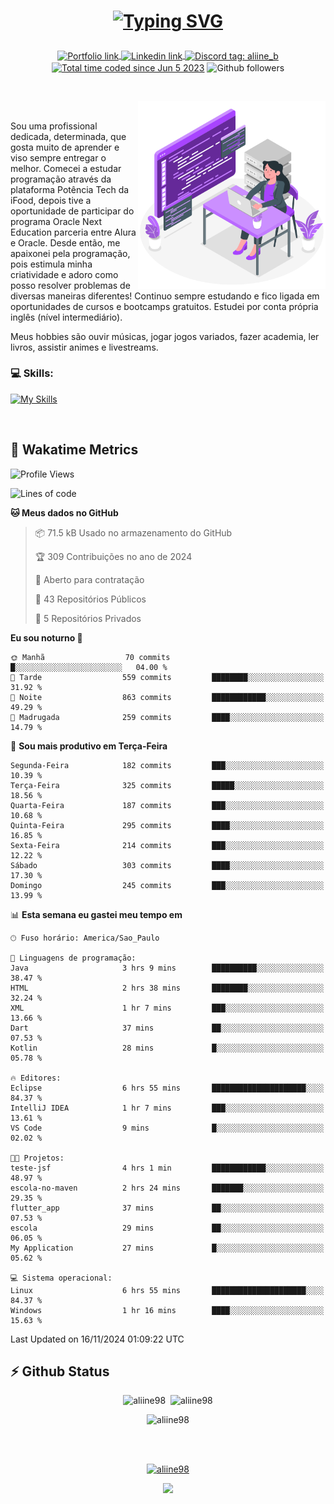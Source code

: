 # <p align = "center"><a href="https://git.io/typing-svg"><img src="https://readme-typing-svg.demolab.com?font=Space+Mono&size=28&pause=1000&duration=4000&color=8E58F7&vCenter=true&width=500&lines=%E2%9C%A8+Ol%C3%A1%2C+sou+Aline+Bevilacqua;%E2%9C%A8+Desenvolvedora+Web!" alt="Typing SVG" /></a></p>

<p align = "center">
    <a href="https://aliine98.github.io" target="_blank">
        <img alt="Portfolio link" align="center" src = "https://img.shields.io/badge/portfolio-8A2BE2?style=for-the-badge">
    </a>
    <a href="https://www.linkedin.com/in/aline-bevilacqua/" target="_blank">
        <img alt="Linkedin link" align="center" src = "https://img.shields.io/badge/LinkedIn-0077B5?style=for-the-badge&logo=linkedin&logoColor=white">
    </a>
    <a href="https://discord.com/" target="_blank">
        <img alt="Discord tag: aliine_b" align="center" src="https://img.shields.io/badge/-aliine__b-5865f2?style=flat-square&logo=Discord&logoColor=FFF" height="28">
    </a>
    <a href="https://wakatime.com/@aliine"><img src="https://wakatime.com/badge/user/d705bdc6-1244-4026-9380-8de8c1599f8d.svg?style=for-the-badge" alt="Total time coded since Jun 5 2023" align="center"/></a>
    <img alt="Github followers" align="center" src="https://img.shields.io/github/followers/Aliine98?style=for-the-badge&color=bf0f47&logo=github&logoColor=white">
</p><br>

<a href="https://storyset.com/"><img src="./assets/coding-amico.svg" width="300" align="right"></a>

<div align="left">
<br>

Sou uma profissional dedicada, determinada, que gosta muito de aprender e viso sempre entregar o melhor. Comecei a estudar programação através da plataforma Potência Tech da iFood, depois tive a oportunidade de participar do programa Oracle Next Education parceria entre Alura e Oracle. Desde então, me apaixonei pela programação, pois estimula minha criatividade e adoro como posso resolver problemas de diversas maneiras diferentes! Continuo sempre estudando e fico ligada em oportunidades de cursos e bootcamps gratuitos.
Estudei por conta própria inglês (nível intermediário).

Meus hobbies são ouvir músicas, jogar jogos variados, fazer academia, ler livros, assistir animes e livestreams.

### 💻 Skills:
[![My Skills](https://skillicons.dev/icons?i=html,css,js,java,tailwind,ts,mysql,hibernate,angular,next,nuxt,firebase,express,mongo&perline=5)](https://skillicons.dev)
</div>
<br>

## 🚀 Wakatime Metrics

<!--START_SECTION:waka-->
![Profile Views](http://img.shields.io/badge/Visualizac%C3%B5es%20do%20perfil-0-blue)

![Lines of code](https://img.shields.io/badge/Desde%20o%20Hello%20World%20eu%20escrevi-370.2%20thousand%20linhas%20de%20c%C3%B3digo-blue)

**🐱 Meus dados no GitHub** 

> 📦 71.5 kB Usado no armazenamento do GitHub 
 > 
> 🏆 309 Contribuições no ano de 2024
 > 
> 💼 Aberto para contratação
 > 
> 📜 43 Repositórios Públicos 
 > 
> 🔑 5 Repositórios Privados 
 > 
**Eu sou noturno 🦉** 

```text
🌞 Manhã                  70 commits          █░░░░░░░░░░░░░░░░░░░░░░░░   04.00 % 
🌆 Tarde                  559 commits         ████████░░░░░░░░░░░░░░░░░   31.92 % 
🌃 Noite                  863 commits         ████████████░░░░░░░░░░░░░   49.29 % 
🌙 Madrugada              259 commits         ████░░░░░░░░░░░░░░░░░░░░░   14.79 % 
```
📅 **Sou mais produtivo em Terça-Feira** 

```text
Segunda-Feira            182 commits         ███░░░░░░░░░░░░░░░░░░░░░░   10.39 % 
Terça-Feira              325 commits         █████░░░░░░░░░░░░░░░░░░░░   18.56 % 
Quarta-Feira             187 commits         ███░░░░░░░░░░░░░░░░░░░░░░   10.68 % 
Quinta-Feira             295 commits         ████░░░░░░░░░░░░░░░░░░░░░   16.85 % 
Sexta-Feira              214 commits         ███░░░░░░░░░░░░░░░░░░░░░░   12.22 % 
Sábado                   303 commits         ████░░░░░░░░░░░░░░░░░░░░░   17.30 % 
Domingo                  245 commits         ███░░░░░░░░░░░░░░░░░░░░░░   13.99 % 
```


📊 **Esta semana eu gastei meu tempo em** 

```text
🕑︎ Fuso horário: America/Sao_Paulo

💬 Linguagens de programação: 
Java                     3 hrs 9 mins        ██████████░░░░░░░░░░░░░░░   38.47 % 
HTML                     2 hrs 38 mins       ████████░░░░░░░░░░░░░░░░░   32.24 % 
XML                      1 hr 7 mins         ███░░░░░░░░░░░░░░░░░░░░░░   13.66 % 
Dart                     37 mins             ██░░░░░░░░░░░░░░░░░░░░░░░   07.53 % 
Kotlin                   28 mins             █░░░░░░░░░░░░░░░░░░░░░░░░   05.78 % 

🔥 Editores: 
Eclipse                  6 hrs 55 mins       █████████████████████░░░░   84.37 % 
IntelliJ IDEA            1 hr 7 mins         ███░░░░░░░░░░░░░░░░░░░░░░   13.61 % 
VS Code                  9 mins              █░░░░░░░░░░░░░░░░░░░░░░░░   02.02 % 

🐱‍💻 Projetos: 
teste-jsf                4 hrs 1 min         ████████████░░░░░░░░░░░░░   48.97 % 
escola-no-maven          2 hrs 24 mins       ███████░░░░░░░░░░░░░░░░░░   29.35 % 
flutter_app              37 mins             ██░░░░░░░░░░░░░░░░░░░░░░░   07.53 % 
escola                   29 mins             ██░░░░░░░░░░░░░░░░░░░░░░░   06.05 % 
My Application           27 mins             █░░░░░░░░░░░░░░░░░░░░░░░░   05.62 % 

💻 Sistema operacional: 
Linux                    6 hrs 55 mins       █████████████████████░░░░   84.37 % 
Windows                  1 hr 16 mins        ████░░░░░░░░░░░░░░░░░░░░░   15.63 % 
```


 Last Updated on 16/11/2024 01:09:22 UTC
<!--END_SECTION:waka-->
 
## ⚡ Github Status

<p align="center"><img src="https://my-github-readme-stats-aliine98.vercel.app/api?username=aliine98&show_icons=true&locale=en&theme=radical" alt="aliine98" />&nbsp;&nbsp;<img src="https://my-github-readme-stats-aliine98.vercel.app/api/top-langs?username=aliine98&show_icons=true&locale=en&layout=compact&theme=radical&exclude_repo=my-github-readme-stats,my-github-readme-streak-stats,github-readme-streak-stats,ajax-com-js-puro" alt="aliine98" /></p>

<p align="center"><img src="https://streak-stats.demolab.com?user=aliine98&theme=radical" alt="aliine98" /></p>

<br><br>
<p align="center"> <a href="https://github.com/ryo-ma/github-profile-trophy" target="_blank"><img src="https://github-profile-trophy.vercel.app/?username=aliine98&theme=radical&column=4" alt="aliine98" /></a> </p>

<p align="center"><img src="https://media4.giphy.com/media/C1bBFL2dMQxA4/giphy.gif?cid=ecf05e47z7xqxd7gboyuplq95r7v869x9bi8msk1upllpme2&ep=v1_gifs_search&rid=giphy.gif&ct=g" width="700"></p>
